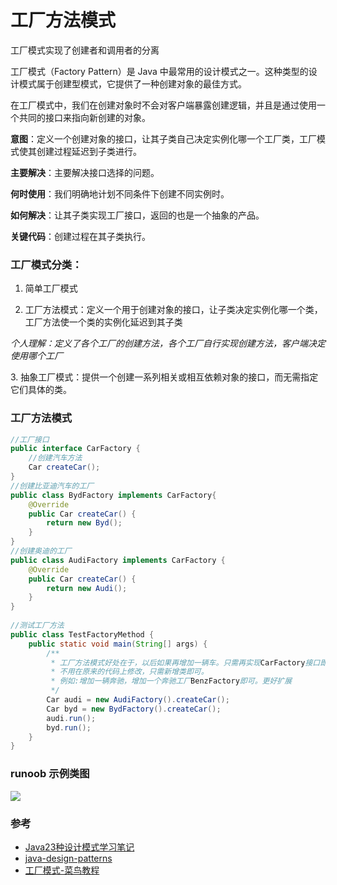 # 工厂方法模式

工厂模式实现了创建者和调用者的分离

工厂模式（Factory Pattern）是 Java 中最常用的设计模式之一。这种类型的设计模式属于创建型模式，它提供了一种创建对象的最佳方式。

在工厂模式中，我们在创建对象时不会对客户端暴露创建逻辑，并且是通过使用一个共同的接口来指向新创建的对象。

**意图**：定义一个创建对象的接口，让其子类自己决定实例化哪一个工厂类，工厂模式使其创建过程延迟到子类进行。

**主要解决**：主要解决接口选择的问题。

**何时使用**：我们明确地计划不同条件下创建不同实例时。

**如何解决**：让其子类实现工厂接口，返回的也是一个抽象的产品。

**关键代码**：创建过程在其子类执行。

### 工厂模式分类：

1. 简单工厂模式

2. 工厂方法模式：定义一个用于创建对象的接口，让子类决定实例化哪一个类，工厂方法使一个类的实例化延迟到其子类

*个人理解：定义了各个工厂的创建方法，各个工厂自行实现创建方法，客户端决定使用哪个工厂*

​3. 抽象工厂模式：提供一个创建一系列相关或相互依赖对象的接口，而无需指定它们具体的类。

### 工厂方法模式

```java
//工厂接口
public interface CarFactory {
    //创建汽车方法
    Car createCar();
}
//创建比亚迪汽车的工厂
public class BydFactory implements CarFactory{
    @Override
    public Car createCar() {
        return new Byd();
    }
}
//创建奥迪的工厂
public class AudiFactory implements CarFactory {
    @Override
    public Car createCar() {
        return new Audi();
    }
}
 
//测试工厂方法
public class TestFactoryMethod {
    public static void main(String[] args) {
        /**
         * 工厂方法模式好处在于，以后如果再增加一辆车。只需再实现CarFactory接口即可。避免了OCP开闭原则
         * 不用在原来的代码上修改，只需新增类即可。
         * 例如:增加一辆奔驰，增加一个奔驰工厂BenzFactory即可。更好扩展
         */
        Car audi = new AudiFactory().createCar();
        Car byd = new BydFactory().createCar();
        audi.run();
        byd.run();
    }
}
```

### runoob 示例类图

![](http://skblog.duiduiche.com/4482e74b3458f017645f25c6e29629ab.jpg)

### 参考

* [Java23种设计模式学习笔记](http://www.cnblogs.com/meet/p/5116504.html)
* [java-design-patterns](https://github.com/iluwatar/java-design-patterns)
* [工厂模式-菜鸟教程](https://www.runoob.com/design-pattern/factory-pattern.html)